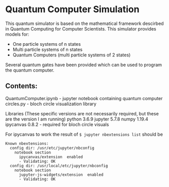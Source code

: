 # Quantum Computer Simulation

This quantum simulator is based on the mathematical framework descirbed in Quantum Computing for Computer Scientists.
This simulator provides models for:
* One particle systems of n states
* Multi particle systems of n states
* Quantum Computers (multi particle systems of 2 states)

Several quantum gates have been provided which can be used to program the quantum computer.

## Contents:

QuantumComputer.ipynb - jupyter notebook containing quantum computer
circles.py - bloch circle visualization library

Libraries (These specific versions are not necessarily required, but these are the version I am running)
python 3.6.9
jupyter 5.7.8
numpy 1.19.4
ipycanvas 0.8.2 - required for bloch circle visuals

For ipycanvas to work the result of ```$ jupyter nbextensions list``` should be 

```
Known nbextensions:
  config dir: /usr/etc/jupyter/nbconfig
    notebook section
      ipycanvas/extension  enabled 
      - Validating: OK
  config dir: /usr/local/etc/jupyter/nbconfig
    notebook section
      jupyter-js-widgets/extension  enabled 
      - Validating: OK
```
